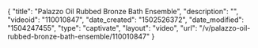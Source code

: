 {
    "title": "Palazzo Oil Rubbed Bronze Bath Ensemble",
    "description": "",
    "videoid": "110010847",
    "date_created": "1502526372",
    "date_modified": "1504247455",
    "type": "captivate",
    "layout": "video",
    "url": "\/v\/palazzo-oil-rubbed-bronze-bath-ensemble\/110010847"
}